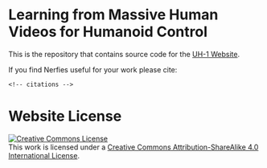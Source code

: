 # Learning from Massive Human Videos for Humanoid Control

<!-- This is the repository that contains source code for the [Nerfies website](https://nerfies.github.io). -->
This is the repository that contains source code for the [UH-1 Website]().

If you find Nerfies useful for your work please cite:
```
<!-- citations -->
```

# Website License
<a rel="license" href="http://creativecommons.org/licenses/by-sa/4.0/"><img alt="Creative Commons License" style="border-width:0" src="https://i.creativecommons.org/l/by-sa/4.0/88x31.png" /></a><br />This work is licensed under a <a rel="license" href="http://creativecommons.org/licenses/by-sa/4.0/">Creative Commons Attribution-ShareAlike 4.0 International License</a>.
